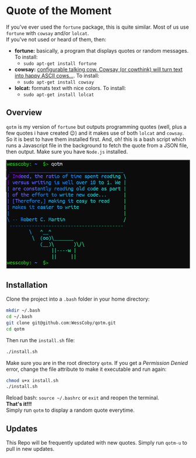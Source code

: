 # Quote of the Moment
If you've ever used the `fortune` package, this is quite similar. Most of us use `fortune` with `cowsay` and/or `lolcat`.<br>
If you've not used or heard of them, then: <br>
-   **fortune:** basically, a program that displays quotes or random messages. To install: 
    -   `sudo apt-get install fortune`  
-   **cowsay:** [configurable talking cow. Cowsay (or cowthink) will turn text into happy ASCII cows...](https://www.google.com/url?sa=t&rct=j&q=&esrc=s&source=web&cd=5&cad=rja&uact=8&ved=2ahUKEwiXpbO4id_iAhXEWhUIHXJTAUUQFjAEegQIBBAB&url=https%3A%2F%2Fpackages.debian.org%2Fsid%2Fcowsay&usg=AOvVaw0UFzjNBmm4oM03yoIpW_H5). To install:
    -   `sudo apt-get install cowsay`
-   **lolcat:** formats text with nice colors. To install:
    -   `sudo apt-get install lolcat`

## Overview

`qotm` is my version of `fortune` but outputs programming quotes (well, plus a few quotes i have created :wink:) and it makes use of both `lolcat` and `cowsay`. So it is best to have them installed first. And, oh! this is a bash script which runs a Javascript file in the background to fetch the quote from a JSON file, then output. Make sure you have `Node.js` installed.

![qotm command preview](./preview.png)

## Installation
Clone the project into a `.bash` folder in your home directory:
```sh
mkdir ~/.bash
cd ~/.bash 
git clone git@github.com:WessCoby/qotm.git
cd qotm
```
Then run the `install.sh` file:
```sh
./install.sh
```
Make sure you are in the root directory `qotm`. If you get a *Permission Denied* error, change the file attribute to make it executable and run again:
```sh
chmod u+x install.sh
./install.sh
```
Reload bash: `source ~/.bashrc` or `exit` and reopen the terminal.<br>
**That's it!!!** <br>
Simply run `qotm` to display a random quote everytime.

## Updates
This Repo will be frequently updated with new quotes. Simply run `qotm-u` to pull in new updates.
